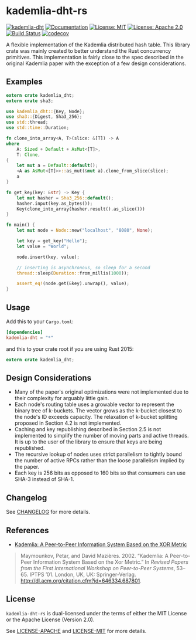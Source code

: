 # kademlia-dht-rs

[![kademlia-dht](http://meritbadge.herokuapp.com/kademlia-dht)](https://crates.io/crates/kademlia-dht)
[![Documentation](https://docs.rs/kademlia-dht/badge.svg)](https://docs.rs/kademlia-dht)
[![License: MIT](https://img.shields.io/badge/License-MIT-yellow.svg)](https://opensource.org/licenses/MIT)
[![License: Apache 2.0](https://img.shields.io/badge/License-Apache%202.0-blue.svg)](https://opensource.org/licenses/Apache-2.0)
[![Build Status](https://travis-ci.org/jeffrey-xiao/kademlia-dht-rs.svg?branch=master)](https://travis-ci.org/jeffrey-xiao/kademlia-dht-rs)
[![codecov](https://codecov.io/gh/jeffrey-xiao/kademlia-dht-rs/branch/master/graph/badge.svg)](https://codecov.io/gh/jeffrey-xiao/kademlia-dht-rs)

A flexible implementation of the Kademlia distributed hash table. This library crate was mainly created to better understand the Rust concurrency primitives. This implementation is fairly close to the spec described in the original Kademlia paper with the exception of a few design considerations.

## Examples

```rust
extern crate kademlia_dht;
extern crate sha3;

use kademlia_dht::{Key, Node};
use sha3::{Digest, Sha3_256};
use std::thread;
use std::time::Duration;

fn clone_into_array<A, T>(slice: &[T]) -> A
where
    A: Sized + Default + AsMut<[T]>,
    T: Clone,
{
    let mut a = Default::default();
    <A as AsMut<[T]>>::as_mut(&mut a).clone_from_slice(slice);
    a
}

fn get_key(key: &str) -> Key {
    let mut hasher = Sha3_256::default();
    hasher.input(key.as_bytes());
    Key(clone_into_array(hasher.result().as_slice()))
}

fn main() {
    let mut node = Node::new("localhost", "8080", None);

    let key = get_key("Hello");
    let value = "World";

    node.insert(key, value);

    // inserting is asynchronous, so sleep for a second
    thread::sleep(Duration::from_millis(1000));

    assert_eq!(node.get(&key).unwrap(), value);
}
```

## Usage

Add this to your `Cargo.toml`:
```toml
[dependencies]
kademlia-dht = "*"
```
and this to your crate root if you are using Rust 2015:
```rust
extern crate kademlia_dht;
```

## Design Considerations

 - Many of the paper's original optimizations were not implemented due to their complexity for arguably little gain.
 - Each node's routing table uses a growable vector to represent the binary tree of k-buckets. The vector grows as the k-bucket closest to the node's ID exceeds capacity. The relaxation of k-bucket splitting proposed in Section 4.2 is not implemented.
 - Caching and key republishing described in Section 2.5 is not implemented to simplify the number of moving parts and active threads. It is up to the user of the library to ensure that keys are being republished.
 - The recursive lookup of nodes uses strict parallelism to tightly bound the number of active RPCs rather than the loose parallelism implied by the paper.
 - Each key is 256 bits as opposed to 160 bits so that consumers can use SHA-3 instead of SHA-1.

## Changelog

See [CHANGELOG](CHANGELOG.md) for more details.

## References

 - [Kademlia: A Peer-to-Peer Information System Based on the XOR Metric](https://dl.acm.org/citation.cfm?id=687801)
 > Maymounkov, Petar, and David Mazières. 2002. “Kademlia: A Peer-to-Peer Information System Based on the Xor Metric.” In *Revised Papers from the First International Workshop on Peer-to-Peer Systems*, 53–65. IPTPS ’01. London, UK, UK: Springer-Verlag. <http://dl.acm.org/citation.cfm?id=646334.687801>.

## License

`kademlia-dht-rs` is dual-licensed under the terms of either the MIT License or the Apache License
(Version 2.0).

See [LICENSE-APACHE](LICENSE-APACHE) and [LICENSE-MIT](LICENSE-MIT) for more details.
